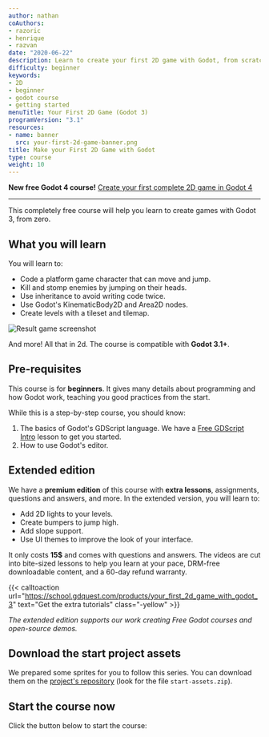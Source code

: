 ```yaml
---
author: nathan
coAuthors:
- razoric
- henrique
- razvan
date: "2020-06-22"
description: Learn to create your first 2D game with Godot, from scratch.
difficulty: beginner
keywords:
- 2D
- beginner
- godot course
- getting started
menuTitle: Your First 2D Game (Godot 3)
programVersion: "3.1"
resources:
- name: banner
  src: your-first-2d-game-banner.png
title: Make your First 2D Game with Godot
type: course
weight: 10
---
```


**New free Godot 4 course!** [Create your first complete 2D game in Godot 4](/tutorial/godot/2d/first-2d-game-godot-4/)

----

This completely free course will help you learn to create games with Godot 3, from zero.

## What you will learn

You will learn to:

- Code a platform game character that can move and jump.
- Kill and stomp enemies by jumping on their heads.
- Use inheritance to avoid writing code twice.
- Use Godot's KinematicBody2D and Area2D nodes.
- Create levels with a tileset and tilemap.

![Result game screenshot](project-screenshot.png)

And more! All that in 2d. The course is compatible with **Godot 3.1+**.

## Pre-requisites

This course is for **beginners**. It gives many details about programming and how Godot work, teaching you good practices from the start.

While this is a step-by-step course, you should know:

1. The basics of Godot's GDScript language. We have a [Free GDScript Intro](/tutorial/godot/gdscript/intro/) lesson to get you started.
2. How to use Godot's editor.

## Extended edition

We have a **premium edition** of this course with **extra lessons**, assignments, questions and answers, and more. In the extended version, you will learn to:

- Add 2D lights to your levels.
- Create bumpers to jump high.
- Add slope support.
- Use UI themes to improve the look of your interface.

It only costs **15$** and comes with questions and answers. The videos are cut into bite-sized lessons to help you learn at your pace, DRM-free downloadable content, and a 60-day refund warranty.

{{< calltoaction url="https://school.gdquest.com/products/your_first_2d_game_with_godot_3" text="Get the extra tutorials" class="-yellow" >}}

_The extended edition supports our work creating Free Godot courses and open-source demos._

## Download the start project assets

We prepared some sprites for you to follow this series. You can download them on the [project's repository](https://github.com/GDQuest/godot-beginner-2d-platformer/releases) (look for the file `start-assets.zip`).

## Start the course now

Click the button below to start the course:
